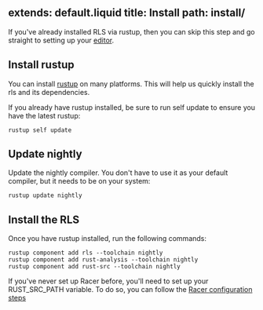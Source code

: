 extends: default.liquid
title: Install
path: install/
---
If you've already installed RLS via rustup, then you can skip this step and
go straight to setting up your [editor](/editors/).

## Install rustup

You can install [rustup](http://rustup.rs/) on many platforms. This will help us quickly install the
rls and its dependencies.

If you already have rustup installed, be sure to run self update to ensure you have the latest rustup:

```
rustup self update
```

## Update nightly

Update the nightly compiler. You don't have to use it as your default compiler, but it needs to be on your system:

```
rustup update nightly
```

## Install the RLS

Once you have rustup installed, run the following commands:

```
rustup component add rls --toolchain nightly
rustup component add rust-analysis --toolchain nightly
rustup component add rust-src --toolchain nightly
```

If you've never set up Racer before, you'll need to set up your RUST_SRC_PATH variable. To do so, 
you can follow the [Racer configuration steps](https://github.com/phildawes/racer#configuration)
